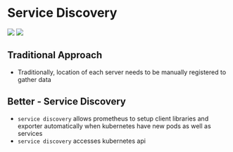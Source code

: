 # Service Discovery

<img src="https://user-images.githubusercontent.com/6856382/222753069-595b7660-6fc6-4bdc-a7c4-feda62d5c23e.png">

<img src="https://user-images.githubusercontent.com/6856382/222753851-e8a07b31-6781-4342-b277-18c50b9adade.png">


## Traditional Approach
- Traditionally, location of each server needs to be manually registered to gather data

## Better - Service Discovery

- `service discovery` allows prometheus to setup client libraries and exporter automatically when kubernetes have new pods as well as services
- `service discovery` accesses kubernetes api
